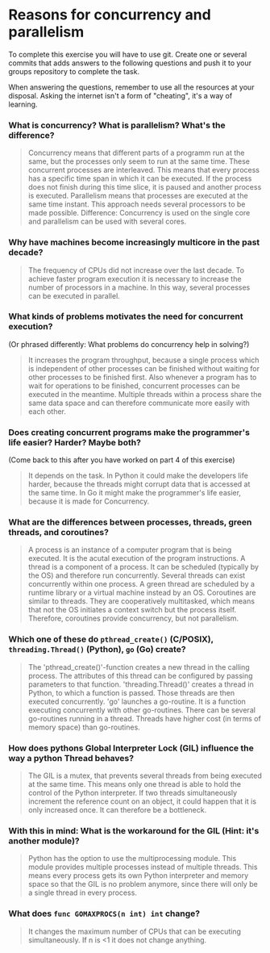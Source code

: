 # Reasons for concurrency and parallelism


To complete this exercise you will have to use git. Create one or several commits that adds answers to the following questions and push it to your groups repository to complete the task.

When answering the questions, remember to use all the resources at your disposal. Asking the internet isn't a form of "cheating", it's a way of learning.

 ### What is concurrency? What is parallelism? What's the difference?
 > Concurrency means that different parts of a programm run at the same, but the processes only seem to run at the same time. These concurrent processes are interleaved. This means that every process has a specific time span in which it can be executed. If the process does not finish during this time slice, it is paused and another process is executed.
 > Parallelism means that processes are executed at the same time instant. This approach needs several processors to be made possible.
 > Difference: Concurrency is used on the single core and parallelism can be used with several cores.

 ### Why have machines become increasingly multicore in the past decade?
 > The frequency of CPUs did not increase over the last decade. To achieve faster program execution it is necessary to increase the number of processors in a machine. In this way, several processes can be executed in parallel.

 ### What kinds of problems motivates the need for concurrent execution?
 (Or phrased differently: What problems do concurrency help in solving?)
 > It increases the program throughput, because a single process which is independent of other processes can be finished without waiting for other processes to be finished first. Also whenever a program has to wait for operations to be finished, concurrent processes can be executed in the meantime.
 > Multiple threads within a process share the same data space and can therefore communicate more easily with each other.

 ### Does creating concurrent programs make the programmer's life easier? Harder? Maybe both?
 (Come back to this after you have worked on part 4 of this exercise)
 > It depends on the task. In Python it could make the developers life harder, because the threads might corrupt data that is accessed at the same time. In Go it might make the programmer's life easier, because it is made for Concurrency.

 ### What are the differences between processes, threads, green threads, and coroutines?
 > A process is an instance of a computer program that is being executed. It is the acutal execution of the program instructions.
 > A thread is a component of a process. It can be scheduled (typically by the OS) and therefore run concurrently. Several threads can exist concurrently within one process.
 > A green thread are scheduled by a runtime library or a virtual machine instead by an OS.
 > Coroutines are similar to threads. They are cooperatively multitasked, which means that not the OS initiates a context switch but the process itself. Therefore, coroutines provide concurrency, but not parallelism.

 ### Which one of these do `pthread_create()` (C/POSIX), `threading.Thread()` (Python), `go` (Go) create?
 > The 'pthread_create()'-function creates a new thread in the calling process. The attributes of this thread can be configured by passing parameters to that function.
 > 'threading.Thread()' creates a thread in Python, to which a function is passed. Those threads are then executed concurrently.
 > 'go' launches a go-routine. It is a function executing concurrently with other go-routines. There can be several go-routines running in a thread. Threads have higher cost (in terms of memory space) than go-routines.

 ### How does pythons Global Interpreter Lock (GIL) influence the way a python Thread behaves?
 > The GIL is a mutex, that prevents several threads from being executed at the same time. This means only one thread is able to hold the control of the Python interpreter. If two threads simultaneously increment the reference count on an object, it could happen that it is only increased once. It can therefore be a bottleneck.

 ### With this in mind: What is the workaround for the GIL (Hint: it's another module)?
 > Python has the option to use the multiprocessing module. This module provides multiple processes instead of multiple threads. This means every process gets its own Python interpreter and memory space so that the GIL is no problem anymore, since there will only be a single thread in every process.

 ### What does `func GOMAXPROCS(n int) int` change?
 > It changes the maximum number of CPUs that can be executing simultaneously. If n is <1 it does not change anything.
